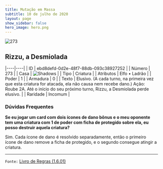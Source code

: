 ```yaml
---
title: Mutação em Massa
subtitle: 10 de julho de 2020
layout: page
show_sidebar: false
hero_image: hero.png
---
```


![273](https://cdn.keyforgegame.com/media/card_front/pt/479_273_FX595FG727VM_pt.png)

## Rizzu, a Desmiolada

|----|----|
| ID | ebd8defd-0d2e-48f7-88db-093c38927252 |
| Número | 273 |
| Casa | ![Shadows](https://archonarcana.com/images/thumb/e/ee/Shadows.png/22px-Shadows.png "Sombras") |
| Tipo | Criatura |
| Atributos | Elfo • Ladrão |
| Poder | 1 |
| Armadura | 0 |
| Texto | Elusivo. (A cada turno, na primeira vez que esta criatura for atacada, ela não causa nem recebe dano.) Ação: Roube 2A. Até o início do seu próximo turno, Rizzu, a Desmiolada perde elusivo. |
| Raridade | Incomum |

### Dúvidas Frequentes

**Se eu jogar um card com dois ícones de dano bônus e o meu
oponente tem uma criatura com 1 de poder com ficha de protegido
sobre ela, eu posso destruir aquela criatura?**

Sim. Cada ícone de dano é resolvido separadamente, então o primeiro
ícone de dano remove a ficha de protegido, e o segundo consegue
atingir a criatura.

<hr/>

`Fonte:` [Livro de Regras (1.6.01)](https://drive.google.com/open?id=1YNhLKUC0xfriiMwFYpDu1Go3zPJw6gYo)

